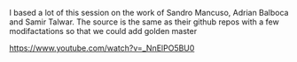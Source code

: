 I based a lot of this session on the work of Sandro Mancuso, Adrian Balboca and Samir Talwar. 
The source is the same as their github repos with a few modifactations so that we could add golden master

https://www.youtube.com/watch?v=_NnElPO5BU0